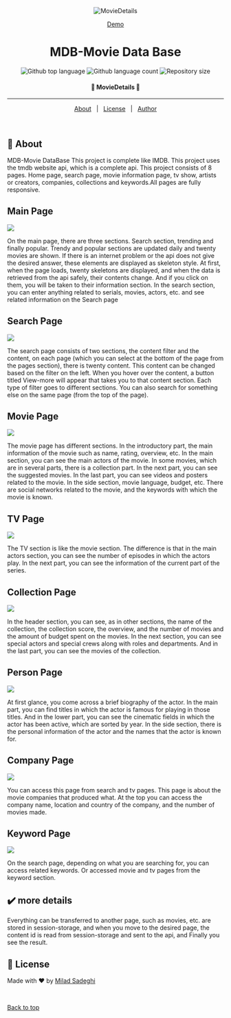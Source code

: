 <div align="center" id="top"> 
  <img src="https://s4.uupload.ir/files/banner_dlaq_rw57.jpg" alt="MovieDetails" />


  <a href="https://miladsadeghi.github.io/MDB-Movie-Data-Base/">Demo</a>
</div>

<h1 align="center">MDB-Movie Data Base</h1>

<p align="center">
  <img alt="Github top language" src="https://img.shields.io/github/languages/top/MiladSadeghi/MDB-Movie-Data-Base?color=56BEB8">

  <img alt="Github language count" src="https://img.shields.io/github/languages/count/MiladSadeghi/MDB-Movie-Data-Base?color=56BEB8">

  <img alt="Repository size" src="https://img.shields.io/github/repo-size/MiladSadeghi/MDB-Movie-Data-Base?color=56BEB8">

<!-- Status -->

<h4 align="center"> 
	🚀 MovieDetails 🚀
</h4> 

<hr>

<p align="center">
  <a href="#dart-about">About</a> &#xa0; | &#xa0; 
  <a href="#memo-license">License</a> &#xa0; | &#xa0;
  <a href="https://github.com/MiladSadeghi" target="_blank">Author</a>
</p>

<br>


## :dart: About ##
  MDB-Movie DataBase This project is complete like IMDB. This project uses the tmdb website api, which is a complete api. This project consists of 8 pages. Home page, search page, movie information page, tv show, artists or creators, companies, collections and keywords.All pages are fully responsive.

  <h2>Main Page</h2>
  <img src="https://s4.uupload.ir/files/1.1_utlv.png" align="center">


  On the main page, there are three sections. Search section, trending and finally popular. Trendy and popular sections are updated daily and twenty movies are shown. If there is an internet problem or the api does not give the desired answer, these elements are displayed as skeleton style. At first, when the page loads, twenty skeletons are displayed, and when the data is retrieved from the api safely, their contents change. And if you click on them, you will be taken to their information section. In the search section, you can enter anything related to serials, movies, actors, etc. and see related information on the Search page
  
  <h2>Search Page</h2>
  <img src="https://s4.uupload.ir/files/info_c6mx.png" align="center">


  The search page consists of two sections, the content filter and the content, on each page (which you can select at the bottom of the page from the pages section), there is twenty content. This content can be changed based on the filter on the left. When you hover over the content, a button titled View-more will appear that takes you to that content section. Each type of filter goes to different sections. You can also search for something else on the same page (from the top of the page).
  
  
  <h2>Movie Page</h2>
  <img src="https://s4.uupload.ir/files/info_wogy.png" align="center">


  The movie page has different sections. In the introductory part, the main information of the movie such as name, rating, overview, etc. In the main section, you can see the main actors of the movie. In some movies, which are in several parts, there is a collection part. In the next part, you can see the suggested movies. In the last part, you can see videos and posters related to the movie. In the side section, movie language, budget, etc. There are social networks related to the movie, and the keywords with which the movie is known.


  <h2>TV Page</h2>
  <img src="https://s4.uupload.ir/files/info-tv_j6ag.png" align="center">


  The TV section is like the movie section. The difference is that in the main actors section, you can see the number of episodes in which the actors play. In the next part, you can see the information of the current part of the series.


  <h2>Collection Page</h2>
  <img src="https://s4.uupload.ir/files/info-collection_4rjo.png" align="center">


  In the header section, you can see, as in other sections, the name of the collection, the collection score, the overview, and the number of movies and the amount of budget spent on the movies. In the next section, you can see special actors and special crews along with roles and departments. And in the last part, you can see the movies of the collection.


  <h2>Person Page</h2>
  <img src="https://s4.uupload.ir/files/info-person_whee.png" align="center">


  At first glance, you come across a brief biography of the actor. In the main part, you can find titles in which the actor is famous for playing in those titles. And in the lower part, you can see the cinematic fields in which the actor has been active, which are sorted by year. In the side section, there is the personal information of the actor and the names that the actor is known for.


  <h2>Company Page</h2>
  <img src="https://s4.uupload.ir/files/info-company_wtx5.png" align="center">


  You can access this page from search and tv pages. This page is about the movie companies that produced what. At the top you can access the company name, location and country of the company, and the number of movies made.


  <h2>Keyword Page</h2>
  <img src="https://s4.uupload.ir/files/keyword-info_rcnj.png" align="center">


  On the search page, depending on what you are searching for, you can access related keywords. Or accessed movie and tv pages from the keyword section.








## :heavy_check_mark: more details ##
  Everything can be transferred to another page, such as movies, etc. are stored in session-storage, and when you move to the desired page, the content id is read from session-storage and sent to the api, and Finally you see the result.









## :memo: License ##
Made with :heart: by <a href="https://github.com/" target="_blank">Milad Sadeghi</a>

&#xa0;

<a href="#top">Back to top</a>
